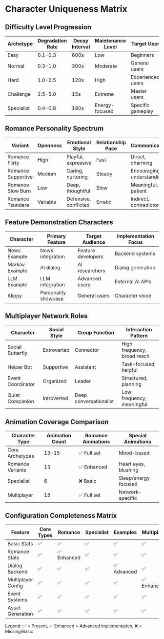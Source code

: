 # Character Uniqueness Matrix

## Difficulty Level Progression

| Archetype | Degradation Rate | Decay Interval | Maintenance Level | Target User |
|-----------|-----------------|----------------|------------------|-------------|
| Easy | 0.1-0.3 | 600s | Low | Beginners |
| Normal | 0.3-1.0 | 300s | Moderate | General users |
| Hard | 1.0-2.5 | 120s | High | Experienced users |
| Challenge | 2.5-5.0 | 15s | Extreme | Master users |
| Specialist | 0.4-0.8 | 180s | Energy-focused | Specific gameplay |

## Romance Personality Spectrum

| Variant | Openness | Emotional Style | Relationship Pace | Communication |
|---------|----------|----------------|------------------|---------------|
| Romance Flirty | High | Playful, expressive | Fast | Direct, charming |
| Romance Supportive | Medium | Caring, nurturing | Steady | Encouraging, understanding |
| Romance Slow Burn | Low | Deep, thoughtful | Slow | Meaningful, patient |
| Romance Tsundere | Variable | Defensive, conflicted | Erratic | Indirect, contradictory |

## Feature Demonstration Characters

| Character | Primary Feature | Target Audience | Implementation Focus |
|-----------|----------------|-----------------|---------------------|
| News Example | News integration | Feature developers | Backend systems |
| Markov Example | AI dialog | AI researchers | Dialog generation |
| LLM Example | LLM integration | Advanced users | External AI APIs |
| Klippy | Personality showcase | General users | Character voice |

## Multiplayer Network Roles

| Character | Social Style | Group Function | Interaction Pattern |
|-----------|-------------|----------------|-------------------|
| Social Butterfly | Extroverted | Connector | High frequency, broad reach |
| Helper Bot | Supportive | Assistant | Task-focused, helpful |
| Event Coordinator | Organized | Leader | Structured, planning |
| Quiet Companion | Introverted | Deep conversationalist | Low frequency, meaningful |

## Animation Coverage Comparison

| Character Type | Animation Count | Romance Animations | Special Animations |
|----------------|----------------|-------------------|-------------------|
| Core Archetypes | 13-15 | ✅ Full set | Mood-based |
| Romance Variants | 13 | ✅ Enhanced | Heart eyes, blushing |
| Specialist | 6 | ❌ Basic | Sleep/energy focused |
| Multiplayer | 15 | ✅ Full set | Network-specific |

## Configuration Completeness Matrix

| Feature | Core Types | Romance | Specialist | Examples | Multiplayer |
|---------|------------|---------|------------|----------|-------------|
| Basic Stats | ✅ | ✅ | ✅ | ✅ | ✅ |
| Romance Stats | ✅ | ✅ Enhanced | ✅ | ✅ | ✅ |
| Dialog Backend | ✅ | ✅ | ✅ | ✅ Advanced | ✅ |
| Multiplayer Config | ✅ | ✅ | ✅ | ✅ | ✅ Enhanced |
| Event Systems | ✅ | ✅ | ✅ | ✅ | ✅ |
| Asset Generation | ✅ | ✅ | ✅ | ✅ | ✅ |

Legend: ✅ = Present, ✅ Enhanced = Advanced implementation, ❌ = Missing/Basic
